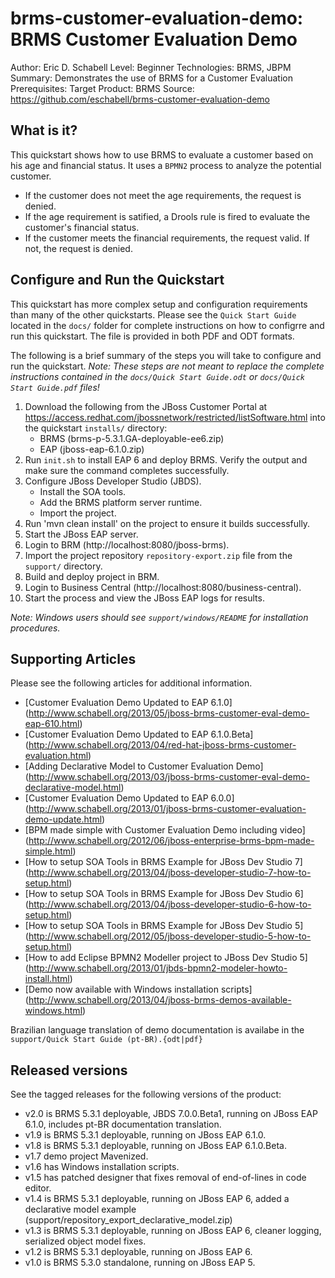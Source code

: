 brms-customer-evaluation-demo: BRMS Customer Evaluation Demo
============================================================
Author: Eric D. Schabell
Level: Beginner
Technologies: BRMS, JBPM
Summary: Demonstrates the use of BRMS for a Customer Evaluation
Prerequisites: 
Target Product: BRMS
Source: <https://github.com/eschabell/brms-customer-evaluation-demo>

What is it?
-----------

This quickstart shows how to use BRMS to evaluate a customer based on his age and financial status. It uses a `BPMN2` process to analyze the potential customer. 

* If the customer does not meet the age requirements, the request is denied.
* If the age requirement is satified, a Drools rule is fired to evaluate the customer's financial status.
* If the customer meets the financial requirements, the request valid. If not, the request is denied.


Configure and Run the Quickstart
-------------------

This quickstart has more complex setup and configuration requirements than many of the other quickstarts. Please see the `Quick Start Guide` located in the `docs/` folder for complete instructions on how to configrre and run this quickstart. The file is provided in both PDF and ODT formats.

The following is a brief summary of the steps you will take to configure and run the quickstart. _Note: These steps are not meant to replace the complete instructions contained in the `docs/Quick Start Guide.odt` or `docs/Quick Start Guide.pdf` files!_

1. Download the following from the JBoss Customer Portal at <https://access.redhat.com/jbossnetwork/restricted/listSoftware.html> into the quickstart `installs/` directory:
    * BRMS (brms-p-5.3.1.GA-deployable-ee6.zip)	
    * EAP (jboss-eap-6.1.0.zip)
2. Run `init.sh` to install EAP 6 and deploy BRMS. Verify the output and make sure the command completes successfully.
3. Configure JBoss Developer Studio (JBDS).
    * Install the SOA tools.
    * Add the BRMS platform server runtime.
    * Import the project.
4. Run 'mvn clean install' on the project to ensure it builds successfully.
5. Start the JBoss EAP server.
6. Login to BRM (http://localhost:8080/jboss-brms).
7. Import the project repository `repository-export.zip` file from the `support/` directory.
8. Build and deploy project in BRM.
9. Login to Business Central (http://localhost:8080/business-central).
10. Start the process and view the JBoss EAP logs for results.

_Note: Windows users should see `support/windows/README` for installation procedures._


Supporting Articles
-------------------

Please see the following articles for additional information.

* [Customer Evaluation Demo Updated to EAP 6.1.0] (http://www.schabell.org/2013/05/jboss-brms-customer-eval-demo-eap-610.html)
* [Customer Evaluation Demo Updated to EAP 6.1.0.Beta] (http://www.schabell.org/2013/04/red-hat-jboss-brms-customer-evaluation.html)
* [Adding Declarative Model to Customer Evaluation Demo] (http://www.schabell.org/2013/03/jboss-brms-customer-eval-demo-declarative-model.html)
* [Customer Evaluation Demo Updated to EAP 6.0.0] (http://www.schabell.org/2013/01/jboss-brms-customer-evaluation-demo-update.html)
* [BPM made simple with Customer Evaluation Demo including video] (http://www.schabell.org/2012/06/jboss-enterprise-brms-bpm-made-simple.html)
* [How to setup SOA Tools in BRMS Example for JBoss Dev Studio 7] (http://www.schabell.org/2013/04/jboss-developer-studio-7-how-to-setup.html)
* [How to setup SOA Tools in BRMS Example for JBoss Dev Studio 6] (http://www.schabell.org/2013/04/jboss-developer-studio-6-how-to-setup.html)
* [How to setup SOA Tools in BRMS Example for JBoss Dev Studio 5] (http://www.schabell.org/2012/05/jboss-developer-studio-5-how-to-setup.html)
* [How to add Eclipse BPMN2 Modeller project to JBoss Dev Studio 5] (http://www.schabell.org/2013/01/jbds-bpmn2-modeler-howto-install.html)
* [Demo now available with Windows installation scripts] (http://www.schabell.org/2013/04/jboss-brms-demos-available-windows.html)

Brazilian language translation of demo documentation is availabe in the `support/Quick Start Guide (pt-BR).{odt|pdf}`


Released versions
-----------------

See the tagged releases for the following versions of the product:

* v2.0 is BRMS 5.3.1 deployable, JBDS 7.0.0.Beta1, running on JBoss EAP 6.1.0, includes pt-BR documentation translation.
* v1.9 is BRMS 5.3.1 deployable, running on JBoss EAP 6.1.0.
* v1.8 is BRMS 5.3.1 deployable, running on JBoss EAP 6.1.0.Beta.
* v1.7 demo project Mavenized.
* v1.6 has Windows installation scripts.
* v1.5 has patched designer that fixes removal of end-of-lines in code editor.
* v1.4 is BRMS 5.3.1 deployable, running on JBoss EAP 6, added a declarative model example (support/repository_export_declarative_model.zip)
* v1.3 is BRMS 5.3.1 deployable, running on JBoss EAP 6, cleaner logging, serialized object model fixes.
* v1.2 is BRMS 5.3.1 deployable, running on JBoss EAP 6.
* v1.0 is BRMS 5.3.0 standalone, running on JBoss EAP 5.



